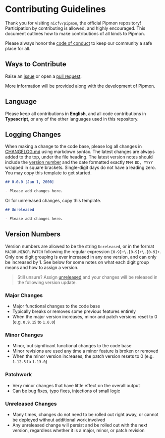 # Contributing Guidelines

Thank you for visiting `nicfv/pipmon`, the official Pipmon repository! Participation by contributing is allowed, and highly encouraged. This document outlines how to make contributions of all kinds to Pipmon.

Please always honor the [code of conduct](./CODE_OF_CONDUCT.md) to keep our community a safe place for all.

## Ways to Contribute

Raise an [issue](https://github.com/nicfv/pipmon/issues) or open a [pull request](https://github.com/nicfv/pipmon/pulls).

More information will be provided along with the development of Pipmon.

## Language

Please keep all contributions in **English**, and all code contributions in **Typescript**, or any of the other languages used in this repository.

## Logging Changes

When making a change to the code base, please log all changes in [CHANGELOG.md](./CHANGELOG.md) using markdown syntax. The latest changes are always added to the top, under the file heading. The latest version notes should include the [version number](#version-numbers) and the date formatted exactly `MMM DD, YYYY` wrapped in square brackets. Single-digit days do not have a leading zero. You may copy this template to get started.

```md
## 0.0.0 [Jan 1, 2000]

- Please add changes here.
```

Or for unreleased changes, copy this template.

```md
## Unreleased

- Please add changes here.
```

## Version Numbers

Version numbers are allowed to be the string `Unreleased`, or in the format `MAJOR.MINOR.PATCH` following the regular expression `[0-9]+\.[0-9]+\.[0-9]+`. Only one digit grouping is ever increased in any one version, and can only be increased by 1. See below for some notes on what each digit group means and how to assign a version.

> Still unsure? Assign [unreleased](#unreleased-changes) and your changes will be released in the following version update.

### Major Changes

- Major functional changes to the code base
- Typically breaks or removes some previous features entirely
- When the major version increases, minor and patch versions reset to 0 (e.g. `0.9.15` to `1.0.0`)

### Minor Changes

- Minor, but significant functional changes to the code base
- Minor revisions are used any time a minor feature is broken or removed
- When the minor version increases, the patch version resets to 0 (e.g. `1.12.5` to `1.13.0`)

### Patchwork

- Very minor changes that have little effect on the overall output
- Can be bug fixes, typo fixes, injections of small logic

### Unreleased Changes

- Many times, changes do not need to be rolled out right away, or cannot be deployed without additional work involved
- Any unreleased change will persist and be rolled out with the next version, regardless whether it is a major, minor, or patch revision